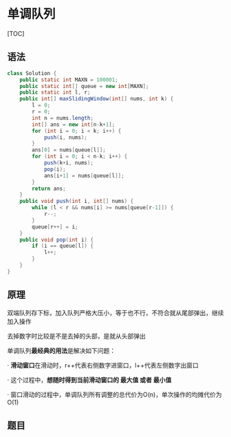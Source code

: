 # 单调队列

[TOC]

## 语法

```java
class Solution {
    public static int MAXN = 100001;
    public static int[] queue = new int[MAXN];
    public static int l, r;
    public int[] maxSlidingWindow(int[] nums, int k) {
        l = 0;
        r = 0;
        int n = nums.length;
        int[] ans = new int[n-k+1];
        for (int i = 0; i < k; i++) {
            push(i, nums);
        }
        ans[0] = nums[queue[l]];
        for (int i = 0; i < n-k; i++) {
            push(k+i, nums);
            pop(i);
            ans[i+1] = nums[queue[l]];
        }
        return ans;
    }
    public void push(int i, int[] nums) {
        while (l < r && nums[i] >= nums[queue[r-1]]) {
            r--;
        }
        queue[r++] = i;
    }
    public void pop(int i) {
        if (i == queue[l]) {
            l++;
        }
    }
}
```



## 原理

双端队列存下标，加入队列严格大压小，等于也不行，不符合就从尾部弹出，继续加入操作

去掉数字时比较是不是去掉的头部，是就从头部弹出



单调队列**最经典的用法**是解决如下问题：

· **滑动窗口**在滑动时，r++代表右侧数字进窗口，l++代表左侧数字出窗口

· 这个过程中，**想随时得到当前滑动窗口的 最大值 或者 最小值**

· 窗口滑动的过程中，单调队列所有调整的总代价为O(n)，单次操作的均摊代价为O(1)

## 题目